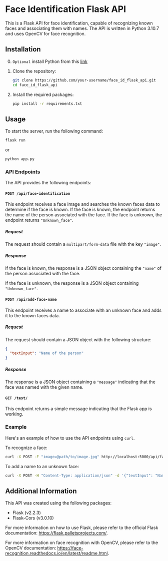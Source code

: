 

# Face Identification Flask API

This is a Flask API for face identification, capable of recognizing known faces and associating them with names. The API is written in Python 3.10.7 and uses OpenCV for face recognition.

## Installation
0. `Optional` install Python from this [link](https://www.python.org/downloads/)
1. Clone the repository:

   ```bash
   git clone https://github.com/your-username/face_id_flask_api.git
   cd face_id_flask_api
   ```

2. Install the required packages:

   ```bash
   pip install -r requirements.txt
   ```

## Usage

To start the server, run the following command:

```bash
flask run
```

or

```bash
python app.py
```

### API Endpoints

The API provides the following endpoints:

#### `POST /api/face-identification`

This endpoint receives a face image and searches the known faces data to determine if the face is known. If the face is known, the endpoint returns the name of the person associated with the face. If the face is unknown, the endpoint returns `"Unknown_face"`.

##### Request

The request should contain a `multipart/form-data` file with the key `"image"`.

##### Response

If the face is known, the response is a JSON object containing the `"name"` of the person associated with the face.

If the face is unknown, the response is a JSON object containing `"Unknown_face"`.

#### `POST /api/add-face-name`

This endpoint receives a name to associate with an unknown face and adds it to the known faces data.

##### Request

The request should contain a JSON object with the following structure:

```json
{
  "textInput": "Name of the person"
}
```

##### Response

The response is a JSON object containing a `"message"` indicating that the face was named with the given name.

#### `GET /test/`

This endpoint returns a simple message indicating that the Flask app is working.

### Example

Here's an example of how to use the API endpoints using `curl`.

To recognize a face:

```bash
curl -X POST -F "image=@path/to/image.jpg" http://localhost:5000/api/face-identification
```

To add a name to an unknown face:

```bash
curl -X POST -H "Content-Type: application/json" -d '{"textInput": "Name of the person"}' http://localhost:5000/api/add-face-name
```

## Additional Information

This API was created using the following packages:

- Flask (v2.2.3)
- Flask-Cors (v3.0.10)

For more information on how to use Flask, please refer to the official Flask documentation: https://flask.palletsprojects.com/.

For more information on face recognition with OpenCV, please refer to the OpenCV documentation: https://face-recognition.readthedocs.io/en/latest/readme.html.